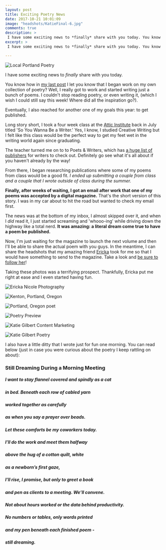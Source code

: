```yaml
---
layout: post
title: Exciting Poetry News
date: 2017-10-21 10:01:09
image: "headshots/KatieFinal-6.jpg"
comments: true
description: >
 I have some exciting news to *finally* share with you today. You know how in my last post I let you know that I began work on my own collection of poetry? Well, I really got to work and started writing just a bunch of poems.
excerpt: >
 I have some exciting news to *finally* share with you today. You know how in my last post I let you know that I began work on my own collection of poetry? Well, I really got to work and started writing just a bunch of poems.

---
```

![Local Portland Poetry](/katalog/assets/headshots/KatieFinal-6.jpg)

I have some exciting news to *finally* share with you today.

You know how in [my last post](https://ktagilbert.github.io/katalog//2017/07/15/june-books.html) I let you know that I began work on my own collection of poetry? Well, I really got to work and started writing just a bunch of poems. I couldn't stop reading poetry, or even writing it, (which I wish I could still say this week! Where did all the inspiration go?).

Eventually, I also reached for another one of my goals this year: to get published.

Long story short, I took a four week class at the [Attic Institute](http://atticinstitute.com/) back in July titled 'So You Wanna Be a Writer.' Yes, I know, I studied Creative Writing but I felt like this class would be the perfect way to get my feet wet in the writing world again since graduating.

The teacher turned me on to to Poets & Writers, which has [a huge list of publishers](https://www.pw.org/small_presses) for writers to check out. Definitely go see what it's all about if you haven't already by the way!

From there, I began researching publications where some of my poems from class would be a good fit. *I ended up submitting a couple from class and a couple that I wrote outside of class during the summer.*

**Finally, after weeks of waiting, I got an email after work that one of my poems was accepted by a digital magazine.** That's the short version of this story. I was in my car about to hit the road but wanted to check my email first.

The news was at the bottom of my inbox, I almost skipped over it, and when I *did* read it, I just started screaming and 'whooo-ing' while driving down the highway like a total nerd. **It was amazing: a literal dream come true to have a poem be published.**

Now, I'm just waiting for the magazine to launch the next volume and then I'll be able to share the actual poem with you guys. In the meantime, I can share the headshots that my amazing friend [Ericka](http://www.erickanicolephotography.com/) took for me so that I would have something to send to the magazine. Take a look and [be sure to follow her](https://www.instagram.com/erickanicolephotography/)!

Taking these photos was a terrifying prospect. Thankfully, Ericka put me right at ease and I even started having fun.

![Ericka Nicole Photography](/katalog/assets/headshots/KatieFinal-1.jpg)

![Kenton, Portland, Oregon](/katalog/assets/headshots/KatieFinal-10.jpg)

![Portland, Oregon poet](/katalog/assets/headshots/KatieFinal-11.jpg)

![Poetry Preview](/katalog/assets/headshots/KatieFinal-22.jpg)

![Katie Gilbert Content Marketing](/katalog/assets/headshots/KatieFinal-27.jpg)

![Katie Gilbert Poetry](/katalog/assets/headshots/KatieFinal-28.jpg)


I also have a little ditty that I wrote just for fun one morning. You can read below (just in case you were curious about the poetry I keep rattling on about):

### Still Dreaming During a Morning Meeting

##### I want to stay flannel covered and spindly as a cat
##### in bed. Beneath each row of cabled yarn
##### worked together as carefully
##### as when you say a prayer over beads.

##### Let these comforts be my coworkers today.
##### I’ll do the work and meet them halfway
##### above the hug of a cotton quilt, white
##### as a newborn’s first gaze,

##### I’ll rise, I promise, but only to greet a book
##### and pen as clients to a meeting. We’ll convene.
##### Not about hours worked or the data behind productivity.

##### No numbers or tables, only words printed
##### and my pen beneath each finished poem -
##### still dreaming.
